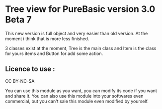 # Tree view for PureBasic version 3.0 Beta 7
This new version is full object and very easier than old version. At the moment i think that is more less finished.

3 classes exist at the moment, Tree is the main class and Item is the class for yours items and Button for add some action.

## Licence to use :
CC BY-NC-SA

You can use this module as you want, you can modify its code if you want and share it. You can also use this module into your softwares even commercial, but you can't sale this module even modified by yourself.
